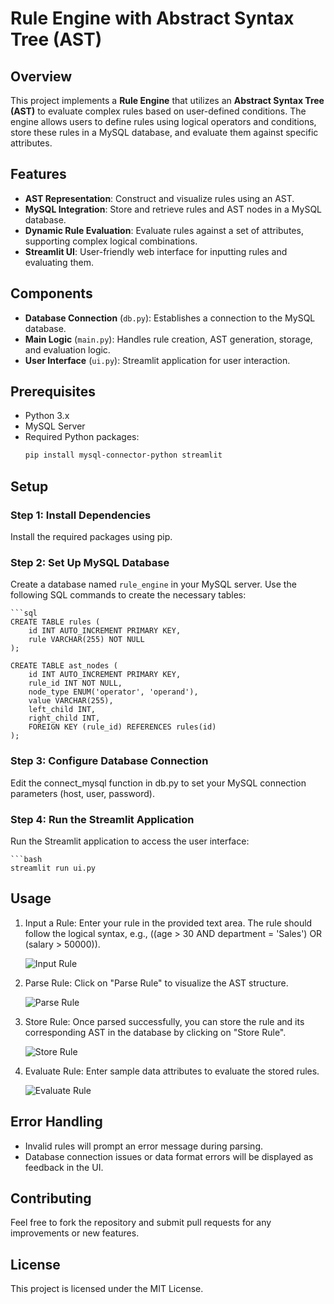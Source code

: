 # Rule Engine with Abstract Syntax Tree (AST)


## Overview

This project implements a **Rule Engine** that utilizes an **Abstract Syntax Tree (AST)** to evaluate complex rules based on user-defined conditions. The engine allows users to define rules using logical operators and conditions, store these rules in a MySQL database, and evaluate them against specific attributes.

## Features

- **AST Representation**: Construct and visualize rules using an AST.
- **MySQL Integration**: Store and retrieve rules and AST nodes in a MySQL database.
- **Dynamic Rule Evaluation**: Evaluate rules against a set of attributes, supporting complex logical combinations.
- **Streamlit UI**: User-friendly web interface for inputting rules and evaluating them.

## Components

- **Database Connection** (`db.py`): Establishes a connection to the MySQL database.
- **Main Logic** (`main.py`): Handles rule creation, AST generation, storage, and evaluation logic.
- **User Interface** (`ui.py`): Streamlit application for user interaction.

## Prerequisites

- Python 3.x
- MySQL Server
- Required Python packages: 
  ```bash
  pip install mysql-connector-python streamlit

## Setup

### Step 1: Install Dependencies
Install the required packages using pip.

### Step 2: Set Up MySQL Database
Create a database named `rule_engine` in your MySQL server. Use the following SQL commands to create the necessary tables:
  
    ```sql
    CREATE TABLE rules (
        id INT AUTO_INCREMENT PRIMARY KEY,
        rule VARCHAR(255) NOT NULL
    );
    
    CREATE TABLE ast_nodes (
        id INT AUTO_INCREMENT PRIMARY KEY,
        rule_id INT NOT NULL,
        node_type ENUM('operator', 'operand'),
        value VARCHAR(255),
        left_child INT,
        right_child INT,
        FOREIGN KEY (rule_id) REFERENCES rules(id)
    );

### Step 3: Configure Database Connection
Edit the connect_mysql function in db.py to set your MySQL connection parameters (host, user, password).

### Step 4: Run the Streamlit Application
Run the Streamlit application to access the user interface:

    ```bash
    streamlit run ui.py
## Usage

1. Input a Rule: Enter your rule in the provided text area. The rule should follow the logical syntax, e.g., ((age > 30 AND department = 'Sales') OR (salary > 50000)).
   
   ![Input Rule](Input_Rule.png)

3. Parse Rule: Click on "Parse Rule" to visualize the AST structure.
   
   ![Parse Rule](Parse_Rule.png)

5. Store Rule: Once parsed successfully, you can store the rule and its corresponding AST in the database by clicking on "Store Rule".
   
   ![Store Rule](Store_Rule.png)

7. Evaluate Rule: Enter sample data attributes to evaluate the stored rules.

   ![Evaluate Rule](Evaluate_Rule.png)



## Error Handling

- Invalid rules will prompt an error message during parsing.
- Database connection issues or data format errors will be displayed as feedback in the UI.
  
## Contributing

Feel free to fork the repository and submit pull requests for any improvements or new features.

## License

This project is licensed under the MIT License.
